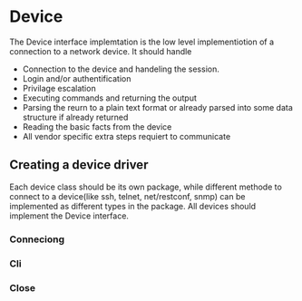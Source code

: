 # Device
The Device interface implemtation is the low level implementiotion of a connection to a network device. 
It should handle
- Connection to the device and handeling the session. 
- Login and/or authentification
- Privilage escalation
- Executing commands and returning the output
- Parsing the reurn to a plain text format or already parsed into some data structure if already returned
- Reading the basic facts from the device   
- All vendor specific extra steps requiert to communicate

## Creating a device driver
Each device class should be its own package, while different methode to connect to a device(like ssh, telnet, net/restconf, snmp) can be implemented as different types in the package. 
All devices should implement the Device interface.

### Conneciong

### Cli

### Close